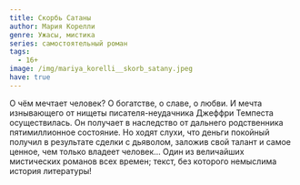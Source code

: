 ```yaml
---
title: Скорбь Сатаны
author: Мария Корелли
genre: Ужасы, мистика
series: самостоятельный роман
tags:
  - 16+
image: /img/mariya_korelli__skorb_satany.jpeg
have: true
---
```

О чём мечтает человек? О богатстве, о славе, о любви. И мечта изнывающего от нищеты писателя-неудачника Джеффри Темпеста осуществилась. Он получает в наследство от дальнего родственника пятимиллионное состояние. Но ходят слухи, что деньги покойный получил в результате сделки с дьяволом, заложив свой талант и самое ценное, чем только владеет человек… Один из величайших мистических романов всех времен; текст, без которого немыслима история литературы!